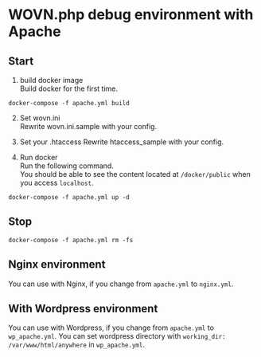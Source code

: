 # WOVN.php debug environment with Apache

## Start
1. build docker image  
Build docker for the first time.
```
docker-compose -f apache.yml build
```

2. Set wovn.ini  
Rewrite wovn.ini.sample with your config.

3. Set your .htaccess
Rewrite htaccess_sample with your config.

4. Run docker  
Run the following command.  
You should be able to see the content located at `/docker/public` when you access `localhost`.
```
docker-compose -f apache.yml up -d
```

## Stop
```
docker-compose -f apache.yml rm -fs
```

## Nginx environment
You can use with Nginx, if you change from `apache.yml` to `nginx.yml`.

## With Wordpress environment
You can use with Wordpress, if you change from `apache.yml` to `wp_apache.yml`.
You can set wordpress directory with `working_dir: /var/www/html/anywhere` in `wp_apache.yml`.
